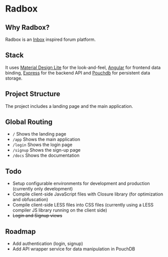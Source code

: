 # Radbox

## Why Radbox?

Radbox is an [Inbox](https://inbox.google.com/) inspired forum platform.

## Stack

It uses [Material Design Lite](https://getmdl.io/) for the look-and-feel, [Angular](https://angularjs.org/) for frontend data binding, [Express](http://expressjs.com/) for the backend API and [Pouchdb](https://pouchdb.com/) for persistent data storage.

## Project Structure

The project includes a landing page and the main application.

## Global Routing

- `/` Shows the landing page
- `/app` Shows the main application
- `/login` Shows the login page
- `/signup` Shows the sign-up page
- `/docs` Shows the documentation

## Todo

- Setup configurable environments for development and production (currently only development)
- Compile client-side JavaScript files with Closure library (for optimization and obfuscation)
- Compile client-side LESS files into CSS files (currently using a LESS compiler JS library running on the client side)
- ~~Login and Signup views~~

## Roadmap

- Add authentication (login, signup)
- Add API wrapper service for data manipulation in PouchDB